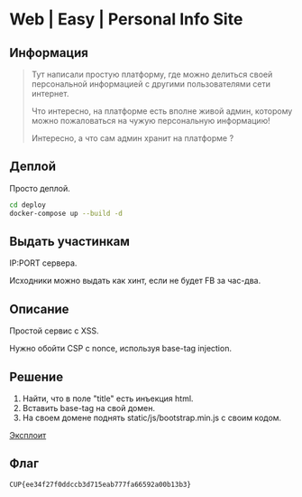 # Web | Easy | Personal Info Site

## Информация

> Тут написали простую платформу, где можно делиться своей персональной информацией с другими пользователями сети интернет.
>
> Что интересно, на платформе есть вполне живой админ, которому можно пожаловаться на чужую персональную информацию!
>
> Интересно, а что сам админ хранит на платформе ?

## Деплой

Просто деплой.
```sh
cd deploy
docker-compose up --build -d
```

## Выдать участинкам

IP:PORT сервера.

Исходники можно выдать как хинт, если не будет FB за час-два.

## Описание

Простой сервис с XSS.

Нужно обойти CSP с nonce, используя base-tag injection.

## Решение

1. Найти, что в поле "title" есть инъекция html.
2. Вставить base-tag на свой домен.
3. На своем домене поднять static/js/bootstrap.min.js с своим кодом.

[Эксплоит](solution/solve.py)

## Флаг

`CUP{ee34f27f0ddccb3d715eab777fa66592a00b13b3}`

